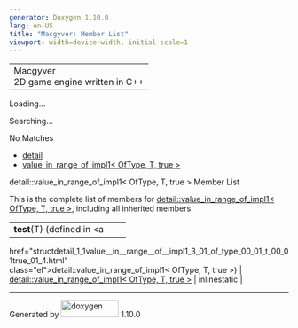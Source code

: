 ```yaml
---
generator: Doxygen 1.10.0
lang: en-US
title: "Macgyver: Member List"
viewport: width=device-width, initial-scale=1
---
```


<div id="top">

<div id="titlearea">

<table data-cellspacing="0" data-cellpadding="0">
<colgroup>
<col style="width: 100%" />
</colgroup>
<tbody>
<tr id="projectrow" class="odd">
<td id="projectalign"><div id="projectname">
Macgyver
</div>
<div id="projectbrief">
2D game engine written in C++
</div></td>
</tr>
</tbody>
</table>

</div>

<div id="main-nav">

</div>

<div id="MSearchSelectWindow"
onmouseover="return searchBox.OnSearchSelectShow()"
onmouseout="return searchBox.OnSearchSelectHide()"
onkeydown="return searchBox.OnSearchSelectKey(event)">

</div>

<div id="MSearchResultsWindow">

<div id="MSearchResults">

<div class="SRPage">

<div id="SRIndex">

<div id="SRResults">

</div>

<div id="Loading" class="SRStatus">

Loading...

</div>

<div id="Searching" class="SRStatus">

Searching...

</div>

<div id="NoMatches" class="SRStatus">

No Matches

</div>

</div>

</div>

</div>

</div>

<div id="nav-path" class="navpath">

- <a href="namespacedetail.html" class="el">detail</a>
- <a
  href="structdetail_1_1value__in__range__of__impl1_3_01_of_type_00_01_t_00_01true_01_4.html"
  class="el">value_in_range_of_impl1&lt; OfType, T, true &gt;</a>

</div>

</div>

<div class="header">

<div class="headertitle">

<div class="title">

detail::value_in_range_of_impl1\< OfType, T, true \> Member List

</div>

</div>

</div>

<div class="contents">

This is the complete list of members for <a
href="structdetail_1_1value__in__range__of__impl1_3_01_of_type_00_01_t_00_01true_01_4.html"
class="el">detail::value_in_range_of_impl1&lt; OfType, T, true &gt;</a>,
including all inherited members.

|                                                                                             |                                                                                             |                                                                      |
|---------------------------------------------------------------------------------------------|---------------------------------------------------------------------------------------------|----------------------------------------------------------------------|
| **test**(T) (defined in <a                                                                  
 href="structdetail_1_1value__in__range__of__impl1_3_01_of_type_00_01_t_00_01true_01_4.html"  
 class="el">detail::value_in_range_of_impl1&lt; OfType, T, true &gt;</a>)                     | <a                                                                                          
                                                                                               href="structdetail_1_1value__in__range__of__impl1_3_01_of_type_00_01_t_00_01true_01_4.html"  
                                                                                               class="el">detail::value_in_range_of_impl1&lt; OfType, T, true &gt;</a>                      | <span class="mlabel">inline</span><span class="mlabel">static</span> |

</div>

------------------------------------------------------------------------

<span class="small">Generated
by [<img src="doxygen.svg" class="footer" width="104" height="31"
alt="doxygen" />](https://www.doxygen.org/index.html) 1.10.0</span>
